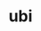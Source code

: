 ---
title: ubi
meaning: when
ch: five
pos: conjunction
repeat: yes
allmeanings: yes
mt: yes
mt1thru4: yes
---